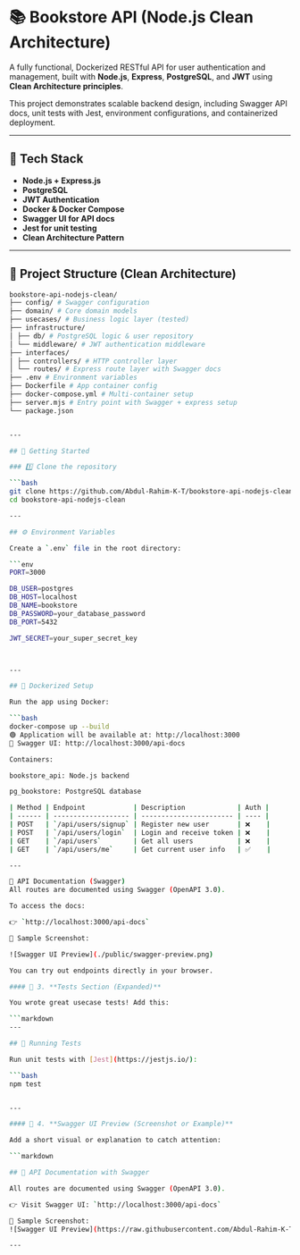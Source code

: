 # 📚 Bookstore API (Node.js Clean Architecture)

A fully functional, Dockerized RESTful API for user authentication and management, built with **Node.js**, **Express**, **PostgreSQL**, and **JWT** using **Clean Architecture principles**.

This project demonstrates scalable backend design, including Swagger API docs, unit tests with Jest, environment configurations, and containerized deployment.

---

## 🧰 Tech Stack

- **Node.js + Express.js**
- **PostgreSQL**
- **JWT Authentication**
- **Docker & Docker Compose**
- **Swagger UI for API docs**
- **Jest for unit testing**
- **Clean Architecture Pattern**

---

## 📁 Project Structure (Clean Architecture)
```bash
bookstore-api-nodejs-clean/
├── config/ # Swagger configuration
├── domain/ # Core domain models
├── usecases/ # Business logic layer (tested)
├── infrastructure/
│ ├── db/ # PostgreSQL logic & user repository
│ └── middleware/ # JWT authentication middleware
├── interfaces/
│ ├── controllers/ # HTTP controller layer
│ └── routes/ # Express route layer with Swagger docs
├── .env # Environment variables
├── Dockerfile # App container config
├── docker-compose.yml # Multi-container setup
├── server.mjs # Entry point with Swagger + express setup
└── package.json


---

## 🚀 Getting Started

### 1️⃣ Clone the repository

```bash
git clone https://github.com/Abdul-Rahim-K-T/bookstore-api-nodejs-clean.git
cd bookstore-api-nodejs-clean

---

## ⚙️ Environment Variables

Create a `.env` file in the root directory:

```env
PORT=3000

DB_USER=postgres
DB_HOST=localhost
DB_NAME=bookstore
DB_PASSWORD=your_database_password
DB_PORT=5432

JWT_SECRET=your_super_secret_key



---

## 🐳 Dockerized Setup

Run the app using Docker:

```bash
docker-compose up --build
🟢 Application will be available at: http://localhost:3000
📘 Swagger UI: http://localhost:3000/api-docs

Containers:

bookstore_api: Node.js backend

pg_bookstore: PostgreSQL database

| Method | Endpoint            | Description             | Auth |
| ------ | ------------------- | ----------------------- | ---- |
| POST   | `/api/users/signup` | Register new user       | ❌    |
| POST   | `/api/users/login`  | Login and receive token | ❌    |
| GET    | `/api/users`        | Get all users           | ❌    |
| GET    | `/api/users/me`     | Get current user info   | ✅    |

---

📘 API Documentation (Swagger)
All routes are documented using Swagger (OpenAPI 3.0).

To access the docs:

👉 `http://localhost:3000/api-docs`

📌 Sample Screenshot:

![Swagger UI Preview](./public/swagger-preview.png)

You can try out endpoints directly in your browser.

#### 🧪 3. **Tests Section (Expanded)**

You wrote great usecase tests! Add this:

```markdown
---

## 🧪 Running Tests

Run unit tests with [Jest](https://jestjs.io/):

```bash
npm test


---

#### 📘 4. **Swagger UI Preview (Screenshot or Example)**

Add a short visual or explanation to catch attention:

```markdown

## 📘 API Documentation with Swagger

All routes are documented using Swagger (OpenAPI 3.0).

👉 Visit Swagger UI: `http://localhost:3000/api-docs`

📌 Sample Screenshot:
![Swagger UI Preview](https://raw.githubusercontent.com/Abdul-Rahim-K-T/bookstore-api-nodejs-clean/master/public/swagger-preview.png)

---